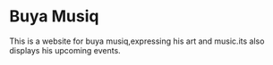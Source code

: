 # Buya Musiq
  This is a website for buya musiq,expressing his art and music.its also displays his upcoming events.
  
